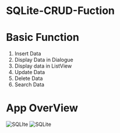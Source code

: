# SQLite-CRUD-Fuction
# Basic Function
01. Insert Data
02. Display Data in Dialogue
03. Display data in ListView
04. Update Data
05. Delete Data
06. Search Data

# App OverView
![SQLIte](https://user-images.githubusercontent.com/48696824/80896755-9dd37f00-8d13-11ea-92a4-9645cf9db0d4.gif)
![SQLite](https://user-images.githubusercontent.com/48696824/80896691-ea6a8a80-8d12-11ea-8d86-12be490899e4.jpg)
